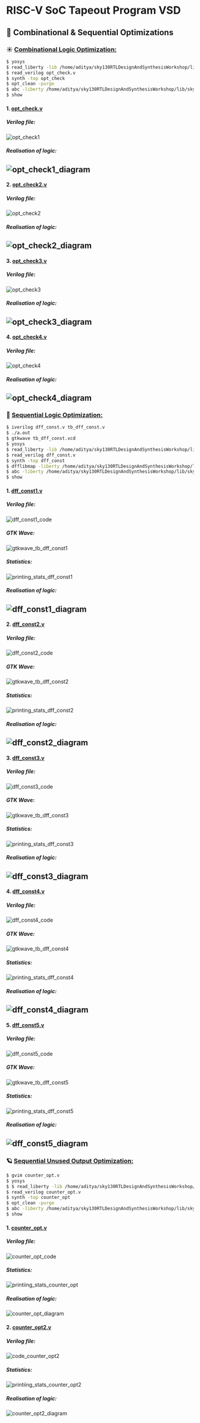 # RISC-V SoC Tapeout Program VSD
## 🔭 Combinational & Sequential Optimizations
### ☀️ <ins>Combinational Logic Optimization:</ins>

``` bash
$ yosys
$ read_liberty -lib /home/aditya/sky130RTLDesignAndSynthesisWorkshop/lib/sky130_fd_sc_hd__tt_025C_1v80.lib
$ read_verilog opt_check.v
$ synth -top opt_check
$ opt_clean -purge
$ abc -liberty /home/aditya/sky130RTLDesignAndSynthesisWorkshop/lib/sky130_fd_sc_hd__tt_025C_1v80.lib
$ show
```

#### 1. <ins>opt_check.v</ins>
##### Verilog file:
![opt_check1](https://github.com/user-attachments/assets/e9c042ce-429a-4c7b-a9cb-767fb9597048)

##### Realisation of logic:
![opt_check1_diagram](https://github.com/user-attachments/assets/f865104b-1c08-453c-bb12-ef2a36789dfc)
---

#### 2. <ins>opt_check2.v</ins>
##### Verilog file:
![opt_check2](https://github.com/user-attachments/assets/37ef005f-dd9a-4114-b274-746d7cdcfab8)

##### Realisation of logic:
![opt_check2_diagram](https://github.com/user-attachments/assets/d05d112e-9c6d-4103-9f83-b0ef257870af)
---

#### 3. <ins>opt_check3.v</ins>
##### Verilog file:
![opt_check3](https://github.com/user-attachments/assets/9bb545ef-0d03-4cd2-a01d-c7469109764d)

##### Realisation of logic:
![opt_check3_diagram](https://github.com/user-attachments/assets/32abb3be-e1db-4bb5-936f-c3b9e9e2e273)
---

#### 4. <ins>opt_check4.v</ins>
##### Verilog file:
![opt_check4](https://github.com/user-attachments/assets/497ae188-27c9-44f1-9418-9fdc7f81e783)

##### Realisation of logic:
![opt_check4_diagram](https://github.com/user-attachments/assets/979410ad-066a-4d80-b506-c3763f6b52ce)
---


### 🌙 <ins>Sequential Logic Optimization:</ins>

```bash
$ iverilog dff_const.v tb_dff_const.v
$ ./a.out
$ gtkwave tb_dff_const.vcd
$ yosys
$ read_liberty -lib /home/aditya/sky130RTLDesignAndSynthesisWorkshop/lib/sky130_fd_sc_hd__tt_025C_1v80.lib
$ read_verilog dff_const.v
$ synth -top dff_const
$ dfflibmap -liberty /home/aditya/sky130RTLDesignAndSynthesisWorkshop/lib/sky130_fd_sc_hd__tt_025C_1v80.lib
$ abc -liberty /home/aditya/sky130RTLDesignAndSynthesisWorkshop/lib/sky130_fd_sc_hd__tt_025C_1v80.lib
$ show
```

#### 1. <ins>dff_const1.v</ins>
##### Verilog file:
![dff_const1_code](https://github.com/user-attachments/assets/6804d41e-ba54-4dca-9a23-f5137e99f6e8)

##### GTK Wave:
![gtkwave_tb_dff_const1](https://github.com/user-attachments/assets/f0117fbd-3861-49a4-bf8c-be19db87bbc7)

##### Statistics:
![printing_stats_dff_const1](https://github.com/user-attachments/assets/00ef5f20-59f6-4c29-84e3-b0754ece169d)

##### Realisation of logic:
![dff_const1_diagram](https://github.com/user-attachments/assets/7655e180-9a7e-4c61-83f9-3dbf79bc6d45)
---

#### 2. <ins>dff_const2.v</ins>
##### Verilog file:
![dff_const2_code](https://github.com/user-attachments/assets/d2d2b962-b996-44ad-b13b-5973e6d8c2a3)

##### GTK Wave:
![gtkwave_tb_dff_const2](https://github.com/user-attachments/assets/e5242ad4-09fb-4c41-b578-2f46dfdaa1d8)

##### Statistics:
![printing_stats_dff_const2](https://github.com/user-attachments/assets/bab70c35-cd18-4f09-b94b-865ced24578b)

##### Realisation of logic:
![dff_const2_diagram](https://github.com/user-attachments/assets/33d1fb08-5256-41a7-a7b8-6d83008d3800)
---

#### 3. <ins>dff_const3.v</ins>
##### Verilog file:
![dff_const3_code](https://github.com/user-attachments/assets/ac8d6b8a-6ca8-40ce-ae8f-fa63f6fff5be)

##### GTK Wave:
![gtkwave_tb_dff_const3](https://github.com/user-attachments/assets/f4fdf140-23f6-42e0-9397-2ef9db45a705)

##### Statistics:
![printing_stats_dff_const3](https://github.com/user-attachments/assets/bfb2efcf-ff97-469b-ab8d-e76ba83f28b7)

##### Realisation of logic:
![dff_const3_diagram](https://github.com/user-attachments/assets/25101b04-4e9c-482c-8474-2d6d7010febd)
---

#### 4. <ins>dff_const4.v</ins>
##### Verilog file:
![dff_const4_code](https://github.com/user-attachments/assets/3070980d-2184-49fa-852e-d9e2238d9c13)

##### GTK Wave:
![gtkwave_tb_dff_const4](https://github.com/user-attachments/assets/4e875d28-d5ca-47cd-a74b-116e42159f61)

##### Statistics:
![printing_stats_dff_const4](https://github.com/user-attachments/assets/71314b1f-445b-4f10-b676-2a187259542d)

##### Realisation of logic:
![dff_const4_diagram](https://github.com/user-attachments/assets/f29bb1ce-0d21-4f31-a39d-aabf4b2654c1)
---

#### 5. <ins>dff_const5.v</ins>
##### Verilog file:
![dff_const5_code](https://github.com/user-attachments/assets/4128a7cc-5213-4352-b640-5f045a415334)

##### GTK Wave:
![gtkwave_tb_dff_const5](https://github.com/user-attachments/assets/b0614677-fc7c-4821-88f7-9e4bf8d78a9a)

##### Statistics:
![printing_stats_dff_const5](https://github.com/user-attachments/assets/44d647e0-ab99-402e-9d4c-6a99cfdf1a88)

##### Realisation of logic:
![dff_const5_diagram](https://github.com/user-attachments/assets/576e6388-0cb2-46f2-a194-380535f8359e)
---

### 🪐 <ins>Sequential Unused Output Optimization:</ins>

``` bash
$ gvim counter_opt.v
$ yosys
$ $ read_liberty -lib /home/aditya/sky130RTLDesignAndSynthesisWorkshop/lib/sky130_fd_sc_hd__tt_025C_1v80.lib
$ read_verilog counter_opt.v
$ synth -top counter_opt
$ opt_clean -purge
$ abc -liberty /home/aditya/sky130RTLDesignAndSynthesisWorkshop/lib/sky130_fd_sc_hd__tt_025C_1v80.lib
$ show
```
#### 1. <ins>counter_opt.v</ins>
##### Verilog file:
![counter_opt_code](https://github.com/user-attachments/assets/59b68c6a-617e-435e-babe-8ec0fda81cac)

##### Statistics:
![printiing_stats_counter_opt](https://github.com/user-attachments/assets/12b3c7a6-b0ab-4ebb-b745-800403f1ed0a)

##### Realisation of logic:
![counter_opt_diagram](https://github.com/user-attachments/assets/e95c297a-46a6-4f11-aec2-38592d5fd2c7)


#### 2. <ins>counter_opt2.v</ins>
##### Verilog file:
![code_counter_opt2](https://github.com/user-attachments/assets/21466112-51ac-4faa-b4f6-35943564be97)

##### Statistics:
![printiing_stats_counter_opt2](https://github.com/user-attachments/assets/c737293c-2095-4342-bc88-f82697db24ac)

##### Realisation of logic:
![counter_opt2_diagram](https://github.com/user-attachments/assets/1c0171f6-2d7b-4f00-a676-597bc7e82103)



